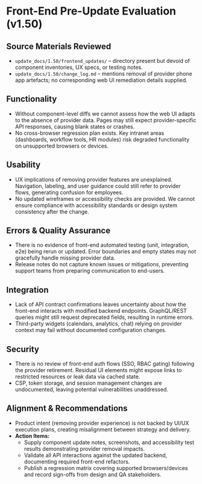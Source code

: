 # Front-End Pre-Update Evaluation (v1.50)

## Source Materials Reviewed
- `update_docs/1.50/frontend_updates/` – directory present but devoid of component inventories, UX specs, or testing notes.
- `update_docs/1.50/change_log.md` – mentions removal of provider phone app artefacts; no corresponding web UI remediation details supplied.

## Functionality
- Without component-level diffs we cannot assess how the web UI adapts to the absence of provider data. Pages may still expect provider-specific API responses, causing blank states or crashes.
- No cross-browser regression plan exists. Key intranet areas (dashboards, workflow tools, HR modules) risk degraded functionality on unsupported browsers or devices.

## Usability
- UX implications of removing provider features are unexplained. Navigation, labeling, and user guidance could still refer to provider flows, generating confusion for employees.
- No updated wireframes or accessibility checks are provided. We cannot ensure compliance with accessibility standards or design system consistency after the change.

## Errors & Quality Assurance
- There is no evidence of front-end automated testing (unit, integration, e2e) being rerun or updated. Error boundaries and empty states may not gracefully handle missing provider data.
- Release notes do not capture known issues or mitigations, preventing support teams from preparing communication to end-users.

## Integration
- Lack of API contract confirmations leaves uncertainty about how the front-end interacts with modified backend endpoints. GraphQL/REST queries might still request deprecated fields, resulting in runtime errors.
- Third-party widgets (calendars, analytics, chat) relying on provider context may fail without documented configuration changes.

## Security
- There is no review of front-end auth flows (SSO, RBAC gating) following the provider retirement. Residual UI elements might expose links to restricted resources or leak data via cached state.
- CSP, token storage, and session management changes are undocumented, leaving potential vulnerabilities unaddressed.

## Alignment & Recommendations
- Product intent (removing provider experience) is not backed by UI/UX execution plans, creating misalignment between strategy and delivery.
- **Action Items:**
  - Supply component update notes, screenshots, and accessibility test results demonstrating provider removal impacts.
  - Validate all API interactions against the updated backend, documenting required front-end refactors.
  - Publish a regression matrix covering supported browsers/devices and record sign-offs from design and QA stakeholders.
